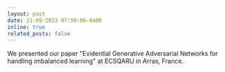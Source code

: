 ```yaml
---
layout: post
date: 21-09-2023 07:59:00-0400
inline: true
related_posts: false
---
```


We presented our paper "Evidential Generative Adversarial Networks for handling imbalanced learning" at ECSQARU in Arras, France.